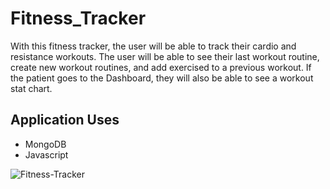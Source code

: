 # Fitness_Tracker

With this fitness tracker, the user will be able to track their cardio and resistance workouts. The user will be able to see their last workout routine, create new workout routines, and add exercised to a previous workout. If the patient goes to the Dashboard, they will also be able to see a workout stat chart.

## Application Uses
* MongoDB 
* Javascript

![Fitness-Tracker](/public/assets/FitnessGIF.gif)